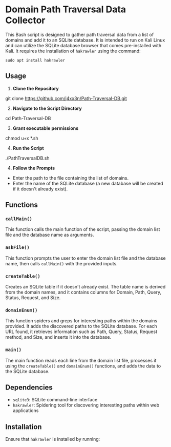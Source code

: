 # Domain Path Traversal Data Collector

This Bash script is designed to gather path traversal data from a list of domains and add it to an SQLite database. It is intended to run on Kali Linux and can utilize the SQLite database browser that comes pre-installed with Kali. It requires the installation of `hakrawler` using the command:

`sudo apt install hakrawler`

## Usage

1. **Clone the Repository**

git clone https://github.com/j4xx3n/Path-Traversal-DB.git

2. **Navigate to the Script Directory**

cd Path-Traversal-DB

3. **Grant executable permissions**

chmod u+x *.sh

4. **Run the Script**

./PathTraversalDB.sh


4. **Follow the Prompts**

- Enter the path to the file containing the list of domains.
- Enter the name of the SQLite database (a new database will be created if it doesn't already exist).

## Functions

### `callMain()`

This function calls the main function of the script, passing the domain list file and the database name as arguments.

### `askFile()`

This function prompts the user to enter the domain list file and the database name, then calls `callMain()` with the provided inputs.

### `createTable()`

Creates an SQLite table if it doesn't already exist. The table name is derived from the domain names, and it contains columns for Domain, Path, Query, Status, Request, and Size.

### `domainEnum()`

This function spiders and greps for interesting paths within the domains provided. It adds the discovered paths to the SQLite database. For each URL found, it retrieves information such as Path, Query, Status, Request method, and Size, and inserts it into the database.

### `main()`

The main function reads each line from the domain list file, processes it using the `createTable()` and `domainEnum()` functions, and adds the data to the SQLite database.

## Dependencies

- `sqlite3`: SQLite command-line interface
- `hakrawler`: Spidering tool for discovering interesting paths within web applications

## Installation

Ensure that `hakrawler` is installed by running:

